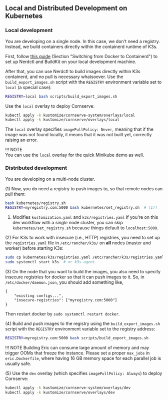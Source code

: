 ## Local and Distributed Development on Kubernetes

### Local development

You are developing on a single node.
In this case, we don't need a registry.
Instead, we build containers directly within the containerd runtime of K3s.

First, follow [this guide](https://blog.otvl.org/blog/k3s-loc-sp) (Section "Switching from Docker to Containerd") to set up Nerdctl and BuildKit on your local development machine.

After that, you can use Nerdctl to build images directly within K3s containerd, and no pull is necessary whatsoever.
Use the `build_export_images.sh` script with the `REGISTRY` environment variable set to `local` (a special case):

```bash
REGISTRY=local bash scripts/build_export_images.sh 
```

Use the `local` overlay to deploy Cornserve:

```bash
kubectl apply -k kustomize/cornserve-system/overlays/local
kubectl apply -k kustomize/cornserve/overlays/local
```

The `local` overlay specifies `imagePullPolicy: Never`, meaning that if the image was not found locally, it means that it was not built yet, correctly raising an error.

!!! NOTE  
    You can use the `local` overlay for the quick Minikube demo as well.

### Distributed development

You are developing on a multi-node cluster.

(1) Now, you do need a registry to push images to, so that remote nodes can pull them:

```bash
bash kubernetes/registry.sh
REGISTRY=myregistry.com:5000 bash kubernetes/set_registry.sh  # (1)!
```

1. Modifies `kustomization.yaml` and `k3s/registries.yaml`
   If you're on this dev workflow with a *single* node cluster, you can skip `kubernetes/set_registry.sh` because things default to `localhost:5000`.

(2) For K3s to work with insecure (i.e., HTTP) registries, you need to set up the `registries.yaml` file in `/etc/rancher/k3s/` on **all** nodes (master and worker) before starting K3s:

```bash
sudo cp kubernetes/k3s/registries.yaml /etc/rancher/k3s/registries.yaml
sudo systemctl start k3s  # or k3s-agent
```

(3) On the node that you want to build the images, you also need to specify insecure registries for docker so that it can push images to it. So, in `/etc/docker/daemon.json`, you should add something like,

```
{
    "existing configs...",
    "insecure-registries": ["myregistry.com:5000"]
}
```

Then restart docker by `sudo systemctl restart docker`.

(4) Build and push images to the registry using the `build_export_images.sh` script with the `REGISTRY` environment variable set to the registry address:

```bash
REGISTRY=myregistry.com:5000 bash scripts/build_export_images.sh
```

!!! NOTE
    Building Eric can consume large amount of memory and may trigger OOMs that freeze the instance. Please set a proper `max_jobs` in `eric.Dockerfile`, where having 16 GB memory space for each parallel job is usually safe.

(5) Use the `dev` overlay (which specifies `imagePullPolicy: Always`) to deploy Cornserve:

```bash
kubectl apply -k kustomize/cornserve-system/overlays/dev
kubectl apply -k kustomize/cornserve/overlays/dev
```
